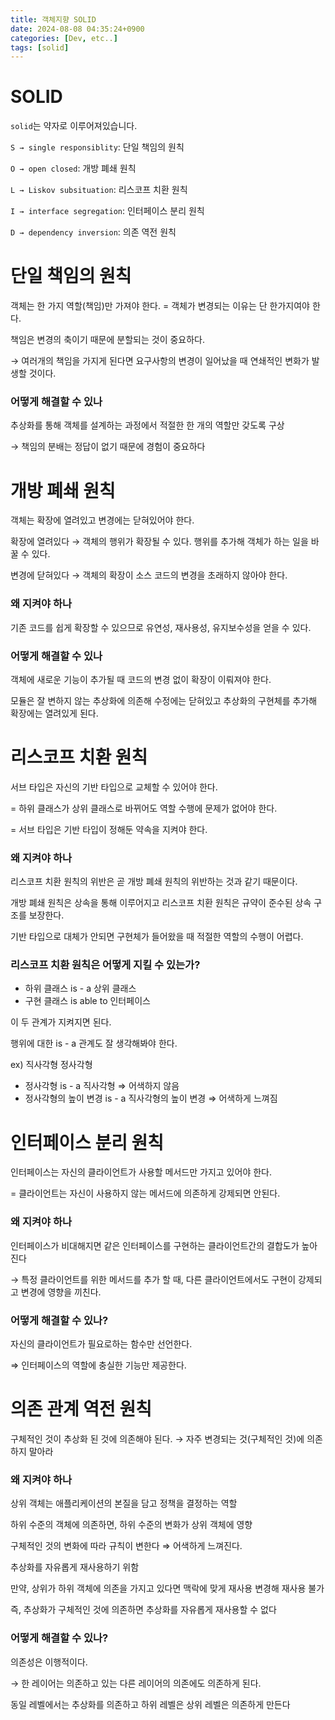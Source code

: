 ```yaml
---
title: 객체지향 SOLID
date: 2024-08-08 04:35:24+0900
categories: [Dev, etc..]
tags: [solid]
---
```

# SOLID

`solid`는 약자로 이루어져있습니다. 

`S → single responsiblity`: 단일 책임의 원칙

`O → open closed`: 개방 폐쇄 원칙 

`L → Liskov subsituation`: 리스코프 치환 원칙 

`I → interface segregation`: 인터페이스 분리 원칙 

`D → dependency inversion`: 의존 역전 원칙

# 단일 책임의 원칙

객체는 한 가지 역할(책임)만 가져야 한다. = 객체가 변경되는 이유는 단 한가지여야 한다.

책임은 변경의 축이기 때문에 분할되는 것이 중요하다.

→ 여러개의 책임을 가지게 된다면 요구사항의 변경이 일어났을 때 연쇄적인 변화가 발생할 것이다.

### 어떻게 해결할 수 있나

추상화를 통해 객체를 설계하는 과정에서 적절한 한 개의 역할만 갖도록 구상

→ 책임의 분배는 정답이 없기 때문에 경험이 중요하다

# 개방 폐쇄 원칙

객체는 확장에 열려있고 변경에는 닫혀있어야 한다.

확장에 열려있다 → 객체의 행위가 확장될 수 있다. 행위를 추가해 객체가 하는 일을 바꿀 수 있다.

변경에 닫혀있다 → 객체의 확장이 소스 코드의 변경을 초래하지 않아야 한다.

### 왜 지켜야 하나

기존 코드를 쉽게 확장할 수 있으므로 유연성, 재사용성, 유지보수성을 얻을 수 있다.

### 어떻게 해결할 수 있나

객체에 새로운 기능이 추가될 때 코드의 변경 없이 확장이 이뤄져야 한다.

모듈은 잘 변하지 않는 추상화에 의존해 수정에는 닫혀있고 추상화의 구현체를 추가해 확장에는 열려있게 된다.

# 리스코프 치환 원칙

서브 타입은 자신의 기반 타입으로 교체할 수 있어야 한다.

= 하위 클래스가 상위 클래스로 바뀌어도 역할 수행에 문제가 없어야 한다.

= 서브 타입은 기반 타입이 정해둔 약속을 지켜야 한다.

### 왜 지켜야 하나

리스코프 치환 원칙의 위반은 곧 개방 폐쇄 원칙의 위반하는 것과 같기 때문이다.

개방 폐쇄 원칙은 상속을 통해 이루어지고 리스코프 치환 원칙은 규약이 준수된 상속 구조를 보장한다. 

기반 타입으로 대체가 안되면 구현체가 들어왔을 때 적절한 역할의 수행이 어렵다.

### 리스코프 치환 원칙은 어떻게 지킬 수 있는가?

- 하위 클래스 is - a 상위 클래스
- 구현 클래스 is able to 인터페이스

이 두 관계가 지켜지면 된다.

행위에 대한 is - a 관계도 잘 생각해봐야 한다.

ex) 직사각형 정사각형

- 정사각형 is - a 직사각형 ⇒ 어색하지 않음
- 정사각형의 높이 변경 is - a 직사각형의 높이 변경 ⇒ 어색하게 느껴짐

# 인터페이스 분리 원칙

인터페이스는 자신의 클라이언트가 사용할 메서드만 가지고 있어야 한다.

= 클라이언트는 자신이 사용하지 않는 메서드에 의존하게 강제되면 안된다.

### 왜 지켜야 하나

인터페이스가 비대해지면 같은 인터페이스를 구현하는 클라이언트간의 결합도가 높아진다

→ 특정 클라이언트를 위한 메서드를 추가 할 때, 다른 클라이언트에서도 구현이 강제되고 변경에 영향을 끼친다.

### 어떻게 해결할 수 있나?

자신의 클라이언트가 필요로하는 함수만 선언한다.

⇒ 인터페이스의 역할에 충실한 기능만 제공한다.

# 의존 관계 역전 원칙

구체적인 것이 추상화 된 것에 의존해야 된다. → 자주 변경되는 것(구체적인 것)에 의존하지 말아라

### 왜 지켜야 하나

상위 객체는 애플리케이션의 본질을 담고 정책을 결정하는 역할

하위 수준의 객체에 의존하면, 하위 수준의 변화가 상위 객체에 영향

구체적인 것의 변화에 따라 규칙이 변한다 ⇒ 어색하게 느껴진다.

추상화를 자유롭게 재사용하기 위함

만약, 상위가 하위 객체에 의존을 가지고 있다면 맥락에 맞게 재사용 변경해 재사용 불가

즉, 추상화가 구체적인 것에 의존하면 추상화를 자유롭게 재사용할 수 없다

### 어떻게 해결할 수 있나?

의존성은 이행적이다.

→ 한 레이어는 의존하고 있는 다른 레이어의 의존에도 의존하게 된다.

동일 레벨에서는 추상화를 의존하고 하위 레벨은 상위 레벨은 의존하게 만든다